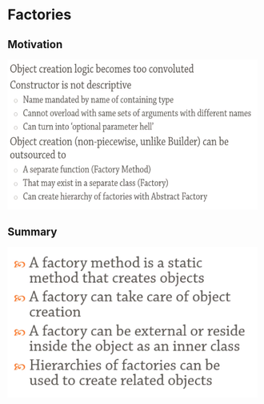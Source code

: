 # Factories

## Motivation

<img src='images/FactoryDP.png' width=500 height=300> 

## Summary

<img src='images/SummaryFDP.png' width=500 height=300>